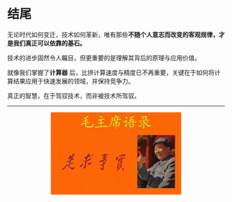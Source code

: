 # 结尾

无论时代如何变迁，技术如何革新，唯有那些**不随个人意志而改变的客观规律，才是我们真正可以依靠的基石。**

技术的进步固然令人瞩目，但更重要的是理解其背后的原理与应用价值。

就像我们掌握了**计算器** 后，比拼计算速度与精度已不再重要，关键在于如何将计算结果应用于快速发展的领域，并保持竞争力。

真正的智慧，在于驾驭技术，而非被技术所驾驭。



***

<div align="center">
<img src="./img/实事求是.png" width=60%/>
</div>